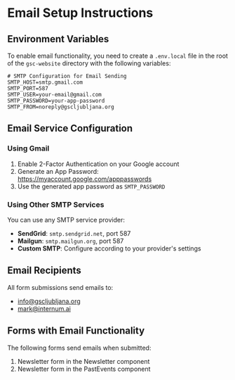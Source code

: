 # Email Setup Instructions

## Environment Variables

To enable email functionality, you need to create a `.env.local` file in the root of the `gsc-website` directory with the following variables:

```env
# SMTP Configuration for Email Sending
SMTP_HOST=smtp.gmail.com
SMTP_PORT=587
SMTP_USER=your-email@gmail.com
SMTP_PASSWORD=your-app-password
SMTP_FROM=noreply@gscljubljana.org
```

## Email Service Configuration

### Using Gmail
1. Enable 2-Factor Authentication on your Google account
2. Generate an App Password: https://myaccount.google.com/apppasswords
3. Use the generated app password as `SMTP_PASSWORD`

### Using Other SMTP Services
You can use any SMTP service provider:
- **SendGrid**: `smtp.sendgrid.net`, port 587
- **Mailgun**: `smtp.mailgun.org`, port 587
- **Custom SMTP**: Configure according to your provider's settings

## Email Recipients

All form submissions send emails to:
- info@gscljubljana.org
- mark@internum.ai

## Forms with Email Functionality

The following forms send emails when submitted:
1. Newsletter form in the Newsletter component
2. Newsletter form in the PastEvents component

